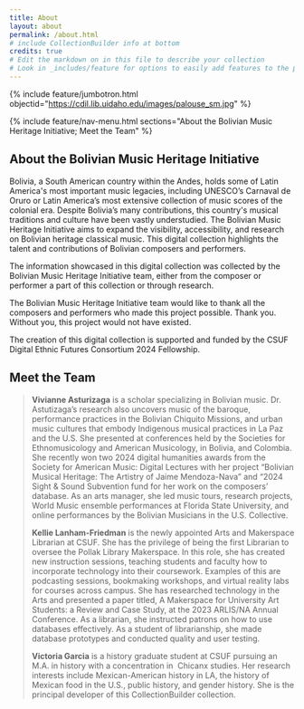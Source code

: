 ```yaml
---
title: About
layout: about
permalink: /about.html
# include CollectionBuilder info at bottom
credits: true
# Edit the markdown on in this file to describe your collection
# Look in _includes/feature for options to easily add features to the page
---
```


{% include feature/jumbotron.html objectid="https://cdil.lib.uidaho.edu/images/palouse_sm.jpg" %}

{% include feature/nav-menu.html sections="About the Bolivian Music Heritage Initiative; Meet the Team" %}

## About the Bolivian Music Heritage Initiative

Bolivia, a South American country within the Andes, holds some of Latin America's most important music legacies, including UNESCO’s Carnaval de Oruro or Latin America’s most extensive collection of music scores of the colonial era. Despite Bolivia’s many contributions, this country's musical traditions and culture have been vastly understudied. The Bolivian Music Heritage Initiative aims to expand the visibility, accessibility, and research on Bolivian heritage classical music. This digital collection highlights the talent and contributions of Bolivian composers and performers.

The information showcased in this digital collection was collected by the Bolivian Music Heritage Initiative team, either from the composer or performer a part of this collection or through research. 

The Bolivian Music Heritage Initiative team would like to thank all the composers and performers who made this project possible. Thank you. Without you, this project would not have existed.

The creation of this digital collection is supported and funded by the CSUF Digital Ethnic Futures Consortium 2024 Fellowship.

## Meet the Team

<blockquote>
  
<p><strong>Vivianne Asturizaga</strong> is a scholar specializing in Bolivian music. Dr. Astutizaga’s research also uncovers music of the baroque, performance practices in the Bolivian Chiquito Missions, and urban music cultures that embody Indigenous musical practices in La Paz and the U.S. She presented at conferences held by the Societies for Ethnomusicology and American Musicology, in Bolivia, and Colombia. She recently won two 2024 digital humanities awards from the Society for American Music: Digital Lectures with her project “Bolivian Musical Heritage: The Artistry of Jaime Mendoza-Nava” and “2024 Sight & Sound Subvention fund for her work on the composers’ database. As an arts manager, she led music tours, research projects, World Music ensemble performances at Florida State University, and online performances by the Bolivian Musicians in the U.S. Collective.</p>

<p><strong>Kellie Lanham-Friedman</strong> is the newly appointed Arts and Makerspace Librarian at CSUF. She has the privilege of being the first Librarian to oversee the Pollak Library Makerspace. In this role, she has created new instruction sessions, teaching students and faculty how to incorporate technology into their coursework. Examples of this are podcasting sessions, bookmaking workshops, and virtual reality labs for courses across campus. She has researched technology in the Arts and presented a paper titled, A Makerspace for University Art Students: a Review and Case Study, at the 2023 ARLIS/NA Annual Conference. As a librarian, she instructed patrons on how to use databases effectively. As a student of librarianship, she made database prototypes and conducted quality and user testing.</p>

<p><strong>Victoria Garcia</strong> is a history graduate student at CSUF pursuing an M.A. in history with a concentration in  Chicanx studies. Her research interests include Mexican-American history in LA, the history of Mexican food in the U.S., public history, and gender history. She is the principal developer of this CollectionBuilder collection.</p>

</blockqoute>
